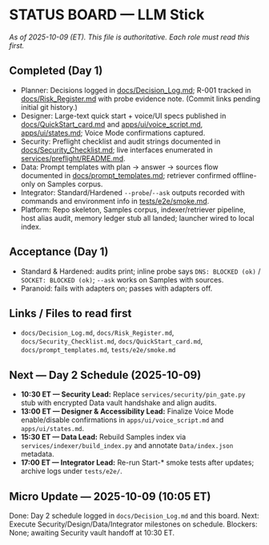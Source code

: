 # STATUS BOARD — LLM Stick
_As of 2025-10-09 (ET). This file is authoritative. Each role must read this first._

## Completed (Day 1)
- Planner: Decisions logged in [docs/Decision_Log.md](docs/Decision_Log.md); R-001 tracked in [docs/Risk_Register.md](docs/Risk_Register.md) with probe evidence note. (Commit links pending initial git history.)
- Designer: Large-text quick start + voice/UI specs published in [docs/QuickStart_card.md](docs/QuickStart_card.md) and [apps/ui/voice_script.md](../apps/ui/voice_script.md), [apps/ui/states.md](../apps/ui/states.md); Voice Mode confirmations captured.
- Security: Preflight checklist and audit strings documented in [docs/Security_Checklist.md](docs/Security_Checklist.md); live interfaces enumerated in [services/preflight/README.md](../services/preflight/README.md).
- Data: Prompt templates with plan → answer → sources flow documented in [docs/prompt_templates.md](docs/prompt_templates.md); retriever confirmed offline-only on Samples corpus.
- Integrator: Standard/Hardened `--probe`/`--ask` outputs recorded with commands and environment info in [tests/e2e/smoke.md](../tests/e2e/smoke.md).
- Platform: Repo skeleton, Samples corpus, indexer/retriever pipeline, host alias audit, memory ledger stub all landed; launcher wired to local index.

## Acceptance (Day 1)
- Standard & Hardened: audits print; inline probe says `DNS: BLOCKED (ok)` / `SOCKET: BLOCKED (ok)`; `--ask` works on Samples with sources.
- Paranoid: fails with adapters on; passes with adapters off.

## Links / Files to read first
- `docs/Decision_Log.md`, `docs/Risk_Register.md`, `docs/Security_Checklist.md`, `docs/QuickStart_card.md`, `docs/prompt_templates.md`, `tests/e2e/smoke.md`

## Next — Day 2 Schedule (2025-10-09)
- **10:30 ET — Security Lead:** Replace `services/security/pin_gate.py` stub with encrypted Data vault handshake and align audits.
- **13:00 ET — Designer & Accessibility Lead:** Finalize Voice Mode enable/disable confirmations in `apps/ui/voice_script.md` and `apps/ui/states.md`.
- **15:30 ET — Data Lead:** Rebuild Samples index via `services/indexer/build_index.py` and annotate `Data/index.json` metadata.
- **17:00 ET — Integrator Lead:** Re-run Start-* smoke tests after updates; archive logs under `tests/e2e/`.

## Micro Update — 2025-10-09 (10:05 ET)
Done: Day 2 schedule logged in `docs/Decision_Log.md` and this board.
Next: Execute Security/Design/Data/Integrator milestones on schedule.
Blockers: None; awaiting Security vault handoff at 10:30 ET.
